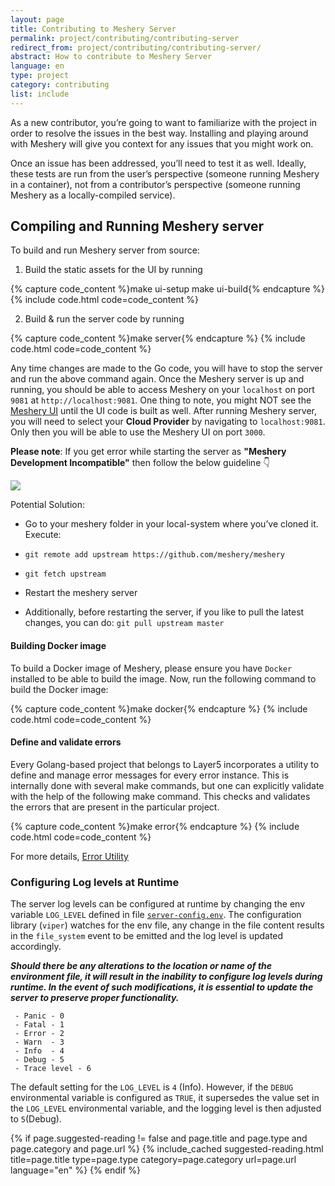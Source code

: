 ```yaml
---
layout: page
title: Contributing to Meshery Server
permalink: project/contributing/contributing-server
redirect_from: project/contributing/contributing-server/
abstract: How to contribute to Meshery Server
language: en
type: project
category: contributing
list: include
---
```


As a new contributor, you’re going to want to familiarize with the project in order to resolve the issues in the best way. Installing and playing around with Meshery will give you context for any issues that you might work on.

Once an issue has been addressed, you’ll need to test it as well. Ideally, these tests are run from the user’s perspective (someone running Meshery in a container), not from a contributor’s perspective (someone running Meshery as a locally-compiled service).

## Compiling and Running Meshery server

To build and run Meshery server from source:

1. Build the static assets for the UI by running

{% capture code_content %}make ui-setup
make ui-build{% endcapture %}
{% include code.html code=code_content %}

2. Build & run the server code by running

{% capture code_content %}make server{% endcapture %}
{% include code.html code=code_content %}

Any time changes are made to the Go code, you will have to stop the server and run the above command again.
Once the Meshery server is up and running, you should be able to access Meshery on your `localhost` on port `9081` at `http://localhost:9081`. One thing to note, you might NOT see the [Meshery UI](#contributing-ui) until the UI code is built as well.
After running Meshery server, you will need to select your **Cloud Provider** by navigating to `localhost:9081`. Only then you will be able to use the Meshery UI on port `3000`.

**Please note**: If you get error while starting the server as **"Meshery Development Incompatible"** then follow the below guideline 👇

<a href="{{ site.baseurl }}/assets/img/meshery-development-incompatible-error.png">
  <img style= "max-width: 450px;" src="{{ site.baseurl }}/assets/img/meshery-development-incompatible-error.png" />
</a>

Potential Solution:

- Go to your meshery folder in your local-system where you’ve cloned it.
  Execute:

- `git remote add upstream https://github.com/meshery/meshery`
- `git fetch upstream`
- Restart the meshery server
- Additionally, before restarting the server, if you like to pull the latest changes, you can do: `git pull upstream master`

#### Building Docker image

To build a Docker image of Meshery, please ensure you have `Docker` installed to be able to build the image. Now, run the following command to build the Docker image:

{% capture code_content %}make docker{% endcapture %}
{% include code.html code=code_content %}

#### Define and validate errors

Every Golang-based project that belongs to Layer5 incorporates a utility to define and manage error messages for every error instance. This is internally done with several make commands, but one can explicitly validate with the help of the following make command. This checks and validates the errors that are present in the particular project.

{% capture code_content %}make error{% endcapture %}
{% include code.html code=code_content %}

For more details, <a href="{{ site.baseurl }}/project/contributing/contributing-error">Error Utility</a>

### Configuring Log levels at Runtime

The server log levels can be configured at runtime by changing the env variable `LOG_LEVEL` defined in file [`server-config.env`](https://github.com/meshery/meshery/blob/master/server/cmd/server-config.env). The configuration library (`viper`) watches for the env file, any change in the file content results in the `file_system` event to be emitted and the log level is updated accordingly.

**_Should there be any alterations to the location or name of the environment file, it will result in the inability to configure log levels during runtime. In the event of such modifications, it is essential to update the server to preserve proper functionality._**

```Available Meshery Server log levels are:
 - Panic - 0
 - Fatal - 1
 - Error - 2
 - Warn  - 3
 - Info  - 4
 - Debug - 5
 - Trace level - 6
```

The default setting for the `LOG_LEVEL` is `4` (Info). However, if the `DEBUG` environmental variable is configured as `TRUE`, it supersedes the value set in the `LOG_LEVEL` environmental variable, and the logging level is then adjusted to `5`(Debug).


{% if page.suggested-reading != false and page.title and page.type and page.category and page.url %}
{% include_cached suggested-reading.html  title=page.title type=page.type category=page.category url=page.url language="en" %}
{% endif %}